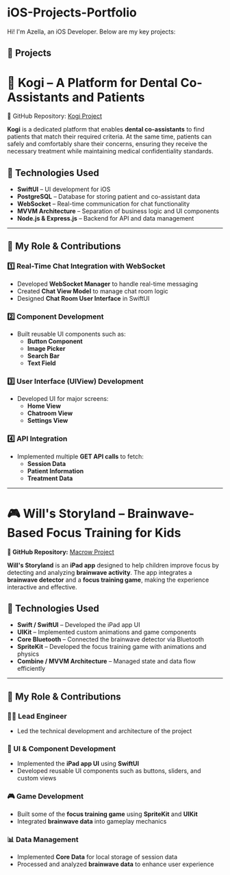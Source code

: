 # iOS-Projects-Portfolio
Hi! I'm Azella, an iOS Developer. Below are my key projects:  

## 📌 Projects  

# 🦷 Kogi – A Platform for Dental Co-Assistants and Patients  

🔗 GitHub Repository: [Kogi Project](https://github.com/Xsel20-v/kogi-fe)  

**Kogi** is a dedicated platform that enables **dental co-assistants** to find patients that match their required criteria. At the same time, patients can safely and comfortably share their concerns, ensuring they receive the necessary treatment while maintaining medical confidentiality standards.  

## 🚀 Technologies Used  
- **SwiftUI** – UI development for iOS  
- **PostgreSQL** – Database for storing patient and co-assistant data  
- **WebSocket** – Real-time communication for chat functionality  
- **MVVM Architecture** – Separation of business logic and UI components  
- **Node.js & Express.js** – Backend for API and data management  

---

## 🎯 My Role & Contributions  

### 1️⃣ Real-Time Chat Integration with WebSocket  
- Developed **WebSocket Manager** to handle real-time messaging  
- Created **Chat View Model** to manage chat room logic  
- Designed **Chat Room User Interface** in SwiftUI  

### 2️⃣ Component Development  
- Built reusable UI components such as:  
  - **Button Component**  
  - **Image Picker**  
  - **Search Bar**  
  - **Text Field**  

### 3️⃣ User Interface (UIView) Development  
- Developed UI for major screens:  
  - **Home View**  
  - **Chatroom View**  
  - **Settings View**  

### 4️⃣ API Integration  
- Implemented multiple **GET API calls** to fetch:  
  - **Session Data**  
  - **Patient Information**  
  - **Treatment Data**  

---

# 🎮 Will's Storyland – Brainwave-Based Focus Training for Kids  
**🔗 GitHub Repository:** [Macrow Project](https://github.com/azellaa/Macrow-ADHD)  

**Will's Storyland** is an **iPad app** designed to help children improve focus by detecting and analyzing **brainwave activity**. The app integrates a **brainwave detector** and a **focus training game**, making the experience interactive and effective.  

## 🚀 Technologies Used  
- **Swift / SwiftUI** – Developed the iPad app UI  
- **UIKit** – Implemented custom animations and game components  
- **Core Bluetooth** – Connected the brainwave detector via Bluetooth  
- **SpriteKit** – Developed the focus training game with animations and physics  
- **Combine / MVVM Architecture** – Managed state and data flow efficiently  

---

## 🎯 My Role & Contributions  

### 👨‍💻 Lead Engineer  
- Led the technical development and architecture of the project  

### 🎨 UI & Component Development  
- Implemented the **iPad app UI** using **SwiftUI**  
- Developed reusable UI components such as buttons, sliders, and custom views  

### 🎮 Game Development  
- Built some of the **focus training game** using **SpriteKit** and **UIKit**  
- Integrated **brainwave data** into gameplay mechanics  

### 📊 Data Management  
- Implemented **Core Data** for local storage of session data  
- Processed and analyzed **brainwave data** to enhance user experience  

